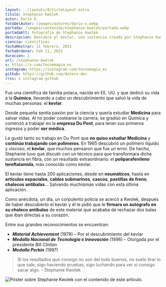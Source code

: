 ```yaml
---
layout: ../layouts/ArticleLayout.astro
titulo: Stephanie Kwolek
autor: Darío O.
fotoDelAutor: /images/autores/dario-o.webp
portada: /images/contenido/stephanie-kwolek/portada.webp
portadaAlt: Fotografía de Stephanie Kwolek.
descripcion: Descubre el kevlar, una sustancia creada por Stephanie Kwolek, una química que salvó vidas.
ciencia: científicos
fechaMostrar: 11 febrero, 2023
fechaOrdenar: Feb 11, 2023
duracion: 1
url: /stephanie-kwolek
x: https://x.com/tecnomagia_es
instagram: https://instagram.com/tecnomagia_es
github: https://github.com/dotero-dev
rrss: x instagram github
---
```


Fue una científica de familia polaca, nacida en EE. UU. y que dedicó su vida a la **Química**, llevando a cabo un descubrimiento que salvó la vida de muchas personas: el **kevlar**.

Desde pequeña sentía pasión por la ciencia y quería estudiar **Medicina** para salvar vidas. Al no poder costearse la carrera, se gradúo en Química y comenzó a trabajar en la **empresa Du Pont**, para tener sus primeros ingresos y poder **ser médica**.

Le gustó tanto su trabajo en Du Pont que **no quiso estudiar Medicina** y **continúo trabajando con polímeros**. En 1965 descubrió un polímero líquido y viscoso, el **kevlar**, que muchos pensaron que fue un error. De hecho, Stephanie tuvo que discutir con un técnico para que transformara dicha sustancia en fibra, con un resultado extraordinario: el **poliparafenileno tereftalamida**, más conocido como kevlar.

El kevlar tiene hasta 200 aplicaciones, desde en **neumáticos**, hasta en **artículos espaciales**, **cables submarinos**, **cascos**, **pastillas de freno**, **chalecos antibalas**... Salvando muchísimas vidas con esta última aplicación.

Como anécdota, un día, un corpulento policía se acercó a Kwolek, después de haber descubierto el kevlar y él le pidió que le **firmara un autógrafo en su chaleco antibalas** de este material que acababa de rechazar dos balas que iban directas a su corazón.

Entre sus grandes reconocimientos se encuentran:

- ***Material Achievement*** (1978) – Por el descubrimiento del kevlar
- ***Medalla Nacional de Tecnología e Innovación*** (1996) – Otorgada por el presidente Bill Clinton
- ***Medalla Perkin*** (1997)

> Si los resultados que consigo no son del todo buenos, no suelo tirar lo que sale, sigo haciendo pruebas, sigo luchando para ver si consigo sacar algo. - Stephanie Kwolek

![Póster sobre Stephanie Kwolek con el contenido de este artículo.](/images/contenido/stephanie-kwolek/poster.webp)